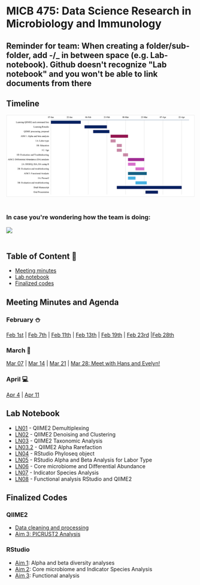 # MICB 475: Data Science Research in Microbiology and Immunology
## Reminder for team: When creating a folder/sub-folder, add -/_ in between space (e.g. Lab-notebook). Github doesn't recognize "Lab notebook" and you won't be able to link documents from there
## Timeline
<img src= "/Team-proposal/weekly timeline.png">
<br><br> 

### In case you're wondering how the team is doing:

<img src="https://user-images.githubusercontent.com/74038190/212897782-96581536-54a0-4b87-87b4-5e55f95e8a8b.gif" width="300">
<br><br>


## Table of Content 🔖
  * [Meeting minutes](#meeting-minutes-and-agenda)
  * [Lab notebook](#lab-notebook)
  * [Finalized codes](#finalized-codes)


## Meeting Minutes and Agenda
### February ⛄
[Feb 1st](/Meeting_minutes/2025-02-01.md) | [Feb 7th](/Meeting_minutes/2025-02-07.md) | [Feb 11th](/Meeting_minutes/2025-02-11.md) | [Feb 13th](/Meeting_minutes/2025-02-13.md) | [Feb 19th](/Meeting_minutes/2025-02-19.md) | [Feb 23rd](/Meeting_minutes/2025-02-23.md) |[Feb 28th](/Meeting_minutes/2025-02-28.md)
### March 🌸
[Mar 07](/Meeting_minutes/2025-03-07.md) | [Mar 14](/Meeting_minutes/2025-03-14.md) | [Mar 21](/Meeting_minutes/2025-03-21.md) | [Mar 28: Meet with Hans and Evelyn!](/Meeting_minutes/2025-03-28.md)
### April 💻
[Apr 4](/Meeting_minutes/2025-04-04.md) | [Apr 11](/Meeting_minutes/2025-04-11.md)
## Lab Notebook 
 * [LN01](/Lab-notebook/LN01.md) - QIIME2 Demultiplexing
 * [LN02](/Lab-notebook/LN02.md) - QIIME2 Denoising and Clustering
 * [LN03](/Lab-notebook/LN03.md) - QIIME2 Taxonomic Analysis
 * [LN03.2](/Lab-notebook/LN03.2.md) - QIIME2 Alpha Rarefaction
 * [LN04](/Lab-notebook/LN04.md) - RStudio Phyloseq object
 * [LN05](/Lab-notebook/LN05.md) - RStudio Alpha and Beta Analysis for Labor Type
 * [LN06](/Lab-notebook/LN06.md) - Core microbiome and Differential Abundance
 * [LN07](/Lab-notebook/LN07.md) - Indicator Species Analysis
 * [LN08](/Lab-notebook/LN08.md) - Functional analysis RStudio and QIIME2

## Finalized Codes
### QIIME2
 * [Data cleaning and processing](/QIIME2-Analysis/QIIME2-Data-Processing-Script.txt) 
 * [Aim 3: PICRUST2 Analysis](/QIIME2-Analysis/QIIME2-Data-Processing-Script.txt) 
### RStudio
 * [Aim 1](/RStudio/Aim1): Alpha and beta diversity analyses
 * [Aim 2](/RStudio/Aim2): Core microbiome and Indicator Species Analysis
 * [Aim 3](/RStudio/Aim3): Functional analysis


